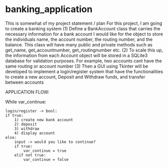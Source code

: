 # banking_application

This is somewhat of my project statement / plan
For this project, I am going to create a banking system
(1) Define a BankAccount class that carries the necessary information for a bank account
    I would like for the object to store the individuals name, the account number, the routing number, and the balance.
    This class will have many public and private methods such as get_name, get_accountnumber, get_routingnumber etc.
(2) To scale this up, the information from each Account object will be stored in a SQLite3 database for validation purposes.
    For example, two accounts cant have the same routing or account number
(3) Then a GUI using Tkinter will be developed to implement a login/register system that have the functionalities to create a new account,
    Deposit and Withdraw funds, and transfer between accounts


APPLICATION FLOW:

While var_continue:
    
    login/register -> bool:
    if true:
        1) create new bank account
        2) deposit
        3) withdraw
        4) display account
    else:
        input -> would you like to continue?
        if true:
            var_continue = true
        elif not true:
            var_continue = false